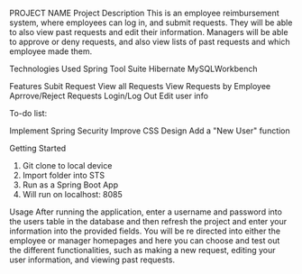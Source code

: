 PROJECT NAME
Project Description
This is an employee reimbursement system, where employees can log in, and submit requests. They will be able to also view past requests and edit their information. Managers will be able to approve or deny requests, and also view lists of past requests and which employee made them.

Technologies Used
Spring Tool Suite
Hibernate
MySQLWorkbench

Features
Subit Request
View all Requests
View Requests by Employee
Aprrove/Reject Requests
Login/Log Out
Edit user info

To-do list:

Implement Spring Security
Improve CSS Design
Add a "New User" function

Getting Started
1. Git clone to local device
2. Import folder into STS
3. Run as a Spring Boot App
4. Will run on localhost: 8085


Usage
After running the application, enter a username and password into the users table in the database and then refresh the project and enter your information into the provided fields. You will be re directed into either the employee or manager homepages and here you can choose and test out the different functionalities, such as making a new request, editing your user information, and viewing past requests.
